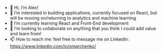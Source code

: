 - 👋 Hi, I’m Alex!
- 👀 I’m interested in building applications, currently focused on React, but will be moving on/returning to analytics and machine learning
- 🌱 I’m currently learning React and Front-End development
- 💞️ I’m looking to collaborate on anything that you think I could add value and learn from!
- 📫 How to reach me: feel free to message me on LinkedIn: https://www.linkedin.com/in/omarchenko/

